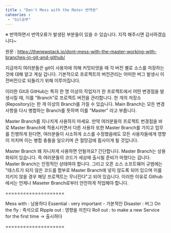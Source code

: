 ```yaml
---
title : "Don't Mess with the Mater 번역본"
cateories :
 - "Git공부"
---
```


※ 번역하면서 번역오류가 발생된 부분들이 있을 수 있습니다. 지적 해주시면 감사하겠습니다~

원문 : https://thenewstack.io/dont-mess-with-the-master-working-with-branches-in-git-and-github/

지금까지 여러분들은 git이 사용자에 의해 커밋되엇을 때 각 버전 별로 소스를 저장하는 것에 대해 알고 계실 겁니다.
기본적으로 프로젝트의 버전관리는 어떠한 버그 발생시 이전버전으로 되돌리기 위해 이루어집니다.

이러한 Git과 GitHub는 특히 한 명 이상의 작업자가 한 프로젝트에서 어떤 변경점을 발생시킬 때, 이를 "Branch"로 프로젝트 버전을 관리합니다.
한 개의 저장소(Repository)는 한 개 이상의 Branch를 가질 수 있습니다.
Main Branch는 모든 변경사항을 다시 병합하는 Branch를 뜻하며 이를 "Master" 라고 부릅니다.

Master Branch를 지나치게 사용하지 마세요. 만약 여러분들의 프로젝트 번경점을 바로 Master Branch에 적용시키면서 다른 사용자 또한 Master Branch를 가지고 업무를 진행하게 된다면,
여러분들이 사소하게 소스를 수정했음에도 모든 사용자들에게 영향이 끼치며 이는 병합 충돌을 일으키며 큰 절망감에 휩사이게 될 것입니다.

Master Branch 왜 자니차게 사용하면 안될까요? 간단합니다. Master Branch는 상용화되어 있습니다. 즉 여러분들의 코드가 세상에 출시될 준비가 마쳤다는 겁니다. 
Master Branch는 안정적인 상태여야 합니다. 그리고 오픈 소스 소프트웨어 규범에는 "테스트가 되지 않은 코드를 함부로 Master Branch에 넣지 않도록 되어 있으며 이를 지키지 않을 경우 해당 프로젝트는 무너진다"고 되어 있습니다.
이러한 이유로 Github에서는 언제나 Maseter Branch로부터 안전하게 작업해야 합니다.

====================

Mess with : 남용하다
Essential : very important - 가본적인
Disaster : 버그
On the fly : 즉석으로
Ripple out : 영향을 끼친다
Roll out : to make a new Service for the first time -> 출시하다

====================